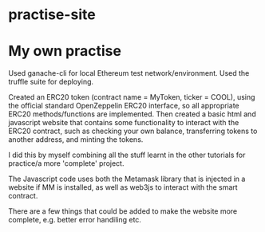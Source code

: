 # practise-site
# My own practise

Used ganache-cli for local Ethereum test network/environment. Used the truffle suite for deploying.

Created an ERC20 token (contract name = MyToken, ticker = COOL), using the official standard OpenZeppelin ERC20 interface, so all appropriate ERC20 methods/functions are implemented.
Then created a basic html and javascript website that contains some functionality to interact with the ERC20 contract, such as checking your own balance, transferring tokens to another address, and minting the tokens.

I did this by myself combining all the stuff learnt in the other tutorials for practice/a more 'complete' project.

The Javascript code uses both the Metamask library that is injected in a website if MM is installed, as well as web3js to interact with the smart contract.

There are a few things that could be added to make the website more complete, e.g. better error handiling etc.